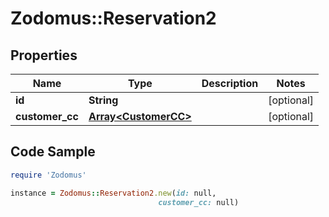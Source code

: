 # Zodomus::Reservation2

## Properties

Name | Type | Description | Notes
------------ | ------------- | ------------- | -------------
**id** | **String** |  | [optional] 
**customer_cc** | [**Array&lt;CustomerCC&gt;**](CustomerCC.md) |  | [optional] 

## Code Sample

```ruby
require 'Zodomus'

instance = Zodomus::Reservation2.new(id: null,
                                 customer_cc: null)
```


